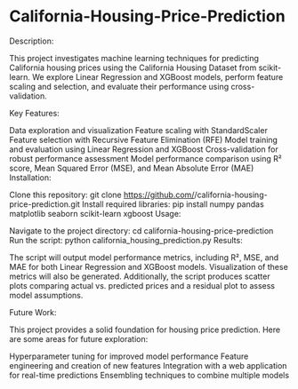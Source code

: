 # California-Housing-Price-Prediction
Description:

This project investigates machine learning techniques for predicting California housing prices using the California Housing Dataset from scikit-learn. We explore Linear Regression and XGBoost models, perform feature scaling and selection, and evaluate their performance using cross-validation.

Key Features:

Data exploration and visualization
Feature scaling with StandardScaler
Feature selection with Recursive Feature Elimination (RFE)
Model training and evaluation using Linear Regression and XGBoost
Cross-validation for robust performance assessment
Model performance comparison using R² score, Mean Squared Error (MSE), and Mean Absolute Error (MAE)
Installation:

Clone this repository: git clone https://github.com/<your-username>/california-housing-price-prediction.git
Install required libraries: pip install numpy pandas matplotlib seaborn scikit-learn xgboost
Usage:

Navigate to the project directory: cd california-housing-price-prediction
Run the script: python california_housing_prediction.py
Results:

The script will output model performance metrics, including R², MSE, and MAE for both Linear Regression and XGBoost models. Visualization of these metrics will also be generated. Additionally, the script produces scatter plots comparing actual vs. predicted prices and a residual plot to assess model assumptions.

Future Work:

This project provides a solid foundation for housing price prediction. Here are some areas for future exploration:

Hyperparameter tuning for improved model performance
Feature engineering and creation of new features
Integration with a web application for real-time predictions
Ensembling techniques to combine multiple models
